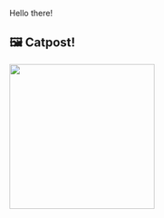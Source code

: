 Hello there!



## 🖼️ Catpost!

<sub>
    <img src="https://cdn2.thecatapi.com/images/c4k.jpg" height="256">
</sub>

